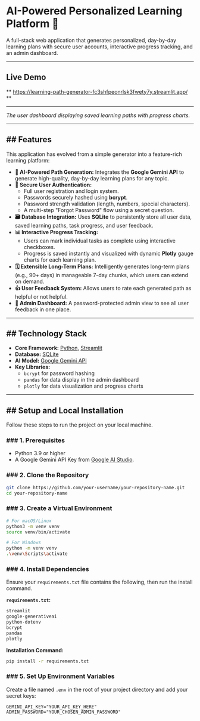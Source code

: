 
# AI-Powered Personalized Learning Platform 🚀

[](https://www.python.org/) [](https://streamlit.io) [](https://www.sqlite.org/index.html) [](https://ai.google.dev/)

A full-stack web application that generates personalized, day-by-day learning plans with secure user accounts, interactive progress tracking, and an admin dashboard.

-----

## Live Demo

** https://learning-path-generator-fc3shfpeonrlsk3fwety7y.streamlit.app/ **

-----

*The user dashboard displaying saved learning paths with progress charts.*

-----

## \#\# Features

This application has evolved from a simple generator into a feature-rich learning platform:

  * **🤖 AI-Powered Path Generation:** Integrates the **Google Gemini API** to generate high-quality, day-by-day learning plans for any topic.
  * **🔐 Secure User Authentication:**
      * Full user registration and login system.
      * Passwords securely hashed using **bcrypt**.
      * Password strength validation (length, numbers, special characters).
      * A multi-step "Forgot Password" flow using a secret question.
  * **🗃️ Database Integration:** Uses **SQLite** to persistently store all user data, saved learning paths, task progress, and user feedback.
  * **📊 Interactive Progress Tracking:**
      * Users can mark individual tasks as complete using interactive checkboxes.
      * Progress is saved instantly and visualized with dynamic **Plotly** gauge charts for each learning plan.
  * **🗓️ Extensible Long-Term Plans:** Intelligently generates long-term plans (e.g., 90+ days) in manageable 7-day chunks, which users can extend on demand.
  * **👍 User Feedback System:** Allows users to rate each generated path as helpful or not helpful.
  * **👑 Admin Dashboard:** A password-protected admin view to see all user feedback in one place.

-----

## \#\# Technology Stack

  * **Core Framework:** [Python](https://www.python.org/), [Streamlit](https://streamlit.io/)
  * **Database:** [SQLite](https://www.sqlite.org/index.html)
  * **AI Model:** [Google Gemini API](https://ai.google.dev/)
  * **Key Libraries:**
      * `bcrypt` for password hashing
      * `pandas` for data display in the admin dashboard
      * `plotly` for data visualization and progress charts

-----

## \#\# Setup and Local Installation

Follow these steps to run the project on your local machine.

### \#\#\# 1. Prerequisites

  * Python 3.9 or higher
  * A Google Gemini API Key from [Google AI Studio](https://aistudio.google.com).

### \#\#\# 2. Clone the Repository

```bash
git clone https://github.com/your-username/your-repository-name.git
cd your-repository-name
```

### \#\#\# 3. Create a Virtual Environment

```bash
# For macOS/Linux
python3 -m venv venv
source venv/bin/activate

# For Windows
python -m venv venv
.\venv\Scripts\activate
```

### \#\#\# 4. Install Dependencies

Ensure your `requirements.txt` file contains the following, then run the install command.

**`requirements.txt`:**

```txt
streamlit
google-generativeai
python-dotenv
bcrypt
pandas
plotly
```

**Installation Command:**

```bash
pip install -r requirements.txt
```

### \#\#\# 5. Set Up Environment Variables

Create a file named `.env` in the root of your project directory and add your secret keys:

```
GEMINI_API_KEY="YOUR_API_KEY_HERE"
ADMIN_PASSWORD="YOUR_CHOSEN_ADMIN_PASSWORD"
```

